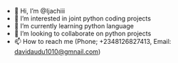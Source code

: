 - 👋 Hi, I’m @Ijachiii
- 👀 I’m interested in joint python coding projects
- 🌱 I’m currently learning python language
- 💞️ I’m looking to collaborate on python projects
- 📫 How to reach me (Phone; +2348126827413, Email: davidaudu1010@gmnail.com)

<!---
Ijachiii/Ijachiii is a ✨ special ✨ repository because its `README.md` (this file) appears on your GitHub profile.
You can click the Preview link to take a look at your changes.
--->

